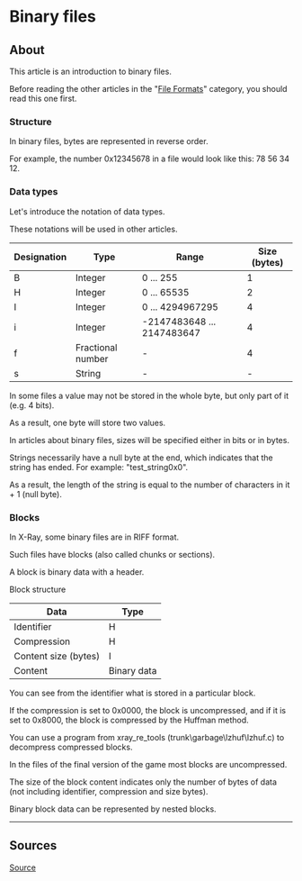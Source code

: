 # Binary files

## About

This article is an introduction to binary files.

Before reading the other articles in the "[File Formats](index.html)" category, you should read this one first.

### Structure

In binary files, bytes are represented in reverse order.

For example, the number 0x12345678 in a file would look like this: 78 56 34 12.

### Data types

Let's introduce the notation of data types.

These notations will be used in other articles.

| Designation | Type | Range | Size (bytes) |
---|---|---|---|
| B | Integer | 0 ... 255 | 1 |
| H | Integer | 0 ... 65535 | 2 |
| I | Integer | 0 ... 4294967295 | 4 |
| i | Integer | -2147483648 ... 2147483647 | 4 |
| f | Fractional number | - | 4 |
| s | String | - | - |

In some files a value may not be stored in the whole byte, but only part of it (e.g. 4 bits).

As a result, one byte will store two values.

In articles about binary files, sizes will be specified either in bits or in bytes.

Strings necessarily have a null byte at the end, which indicates that the string has ended. For example: "test_string0x0".

As a result, the length of the string is equal to the number of characters in it + 1 (null byte).

### Blocks

In X-Ray, some binary files are in RIFF format.

Such files have blocks (also called chunks or sections).

A block is binary data with a header.

Block structure

| Data | Type |
---|---|
| Identifier | H |
| Compression | H |
| Content size (bytes) | I |
| Content | Binary data |

You can see from the identifier what is stored in a particular block.

If the compression is set to 0x0000, the block is uncompressed, and if it is set to 0x8000, the block is compressed by the Huffman method.

You can use a program from xray_re_tools (trunk\garbage\lzhuf\lzhuf.c) to decompress compressed blocks.

In the files of the final version of the game most blocks are uncompressed.

The size of the block content indicates only the number of bytes of data (not including identifier, compression and size bytes).

Binary block data can be represented by nested blocks.

___

## Sources

[Source](http://stalkerin.gameru.net/wiki/index.php?title=%D0%91%D0%B8%D0%BD%D0%B0%D1%80%D0%BD%D1%8B%D0%B5_%D1%84%D0%B0%D0%B9%D0%BB%D1%8B)
